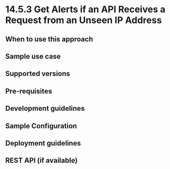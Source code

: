 # 14.5.3 Get Alerts if an API Receives a Request from an Unseen IP Address



## When to use this approach


## Sample use case


## Supported versions


## Pre-requisites


## Development guidelines

## Sample Configuration


## Deployment guidelines


## REST API (if available)

